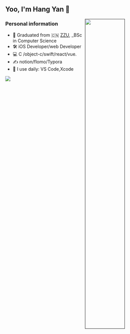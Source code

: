 ## Yoo, I'm Hang Yan 👋

[<img align="right" width="50%" heigh="100%" src="https://github-readme-stats.vercel.app/api?username=dahangda&show_icons=true&include_all_commits=true&theme=buefy&hide_border=true">]()


### Personal information
- 🍻  Graduated from  🇨🇳 [ZZU](http://www.zzu.edu.cn/), _BSc in Computer Science
- 🛠  iOS Developer/web Developer
- 💻  C /object-c/swift/react/vue.
- ✍️  notion/flomo/Typora
- 🚀 I use daily: VS Code,Xcode

<img src="https://visitor-badge.glitch.me/badge?page_id=dahangda" />

<!--
**dahangda/dahangda** is a ✨ _special_ ✨ repository because its `README.md` (this file) appears on your GitHub profile.

Here are some ideas to get you started:
 ![Git](https://img.shields.io/badge/-Git-black?style=plastic&logo=git)
 ![Shell](https://img.shields.io/badge/-Shell-blasck?style=plastic&logo=Shell)
 ![VS Code](https://img.shields.io/badge/-VS%20Code-007ACC?style=plastic&logo=visual-studio-code)

- 🔭 I’m currently working on ...
- 🌱 I’m currently learning ...
- 👯 I’m looking to collaborate on ...
- 🤔 I’m looking for help with ...
- 💬 Ask me about ...
- 📫 How to reach me: ...
- 😄 Pronouns: ...### Personal tools
 ![Git](https://img.shields.io/badge/-Git-black?style=plastic&logo=git)
  ![Shell](https://img.shields.io/badge/-Shell-blasck?style=plastic&logo=Shell)
  ![VS Code](https://img.shields.io/badge/-VS%20Code-007ACC?style=plastic&logo=visual-studio-code)
- ⚡ Fun fact: ...
-->

